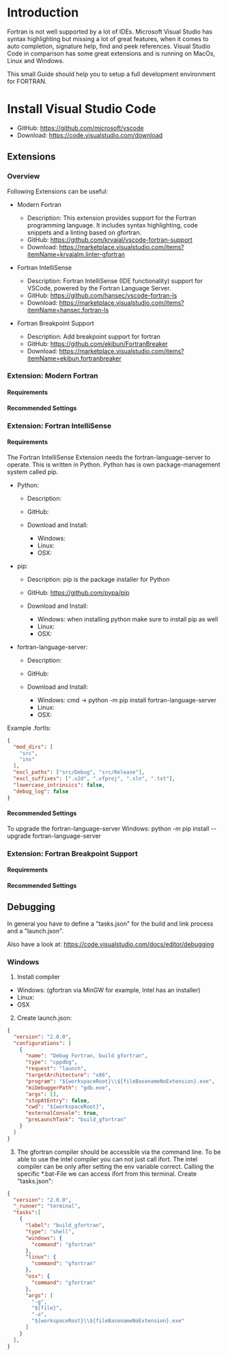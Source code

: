 # Introduction

Fortran is not well supported by a lot of IDEs. Microsoft Visual Studio has syntax highlighting but missing a lot of great features, when it comes to auto completion, signature help, find and peek references.
Visual Studio Code in comparison has some great extensions and is running on MacOs, Linux and Windows.

This small Guide should help you to setup a full development environment for FORTRAN.

# Install Visual Studio Code

* GitHub: https://github.com/microsoft/vscode
* Download: https://code.visualstudio.com/download

## Extensions

### Overview

Following Extensions can be useful:

* Modern Fortran

    * Description: This extension provides support for the Fortran programming language. It includes syntax highlighting, code snippets and a linting based on gfortran.
    * GitHub: https://github.com/krvajal/vscode-fortran-support
    * Download: https://marketplace.visualstudio.com/items?itemName=krvajalm.linter-gfortran

* Fortran IntelliSense

    * Description: Fortran IntelliSense (IDE functionality) support for VSCode, powered by the Fortran Language Server.
    * GitHub: https://github.com/hansec/vscode-fortran-ls
    * Download: https://marketplace.visualstudio.com/items?itemName=hansec.fortran-ls

* Fortran Breakpoint Support

    * Description: Add breakpoint support for fortran
    * GitHub: https://github.com/ekibun/FortranBreaker
    * Download: https://marketplace.visualstudio.com/items?itemName=ekibun.fortranbreaker

### Extension: Modern Fortran

#### Requirements

#### Recommended Settings


### Extension: Fortran IntelliSense

#### Requirements

The Fortran IntelliSense Extension needs the fortran-language-server to operate.
This is written in Python. Python has is own package-management system called pip.

* Python:

    * Description:
    * GitHub:
    * Download and Install:

        * Windows:
        * Linux:
        * OSX:
* pip:

    * Description: pip is the package installer for Python
    * GitHub: https://github.com/pypa/pip
    * Download and Install:

        * Windows: when installing python make sure to install pip as well
        * Linux:
        * OSX:

* fortran-language-server:

    * Description:
    * GitHub:
    * Download and Install:

        * Windows: cmd -> python -m pip install fortran-language-server
        * Linux:
        * OSX:

Example .fortls:
```JSON
{
  "mod_dirs": [
    "src",
    "ins"
  ],
  "excl_paths": ["src/Debug", "src/Release"],
  "excl_suffixes": [".u2d", ".vfproj", ".sln", ".txt"],
  "lowercase_intrinsics": false,
  "debug_log": false
}
```

#### Recommended Settings
To upgrade the fortran-language-server
Windows: python -m pip install --upgrade fortran-language-server



### Extension: Fortran Breakpoint Support
#### Requirements
#### Recommended Settings

##  Debugging
In general you have to define a "tasks.json" for the build and link process and a "launch.json".

Also have a look at: https://code.visualstudio.com/docs/editor/debugging

### Windows
1. Install compiler
  * Windows: (gfortran via MinGW for example, Intel has an installer)
  * Linux:
  * OSX
2. Create launch.json:

```JSON
{
  "version": "2.0.0",
  "configurations": [
    {
      "name": "Debug Fortran, build gfortran",
      "type": "cppdbg",
      "request": "launch",
      "targetArchitecture": "x86",
      "program": "${workspaceRoot}\\${fileBasenameNoExtension}.exe",
      "miDebuggerPath": "gdb.exe",
      "args": [],
      "stopAtEntry": false,
      "cwd": "${workspaceRoot}",
      "externalConsole": true,
      "preLaunchTask": "build_gfortran"
    }
  ]
}
```

3. The gfortran compiler should be accessible via the command line.
To be able to use the intel compiler you can not just call ifort.
The intel compiler can be only after setting the env variable correct.
Calling the specific *.bat-File we can access ifort from this terminal.
Create "tasks.json":

```JSON
{
  "version": "2.0.0",
  "_runner": "terminal",
  "tasks":[
    {
      "label": "build_gfortran",
      "type": "shell",
      "windows": {
        "command": "gfortran"
      },
      "linux": {
        "command": "gfortran"
      },
      "osx": {
        "command": "gfortran"
      },
      "args": [
        "-g",
        "${file}",
        "-o",
        "${workspaceRoot}\\${fileBasenameNoExtension}.exe"
      ]
    }
  ],
}
```
